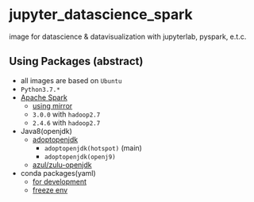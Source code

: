 jupyter_datascience_spark
================================

image for datascience & datavisualization with jupyterlab, pyspark, e.t.c.

## Using Packages (abstract)

- all images are based on `Ubuntu`
- `Python3.7.*`
- [Apache Spark](https://spark.apache.org/)
    - [using mirror](http://apache.mirror.iphh.net/spark/)
    - `3.0.0` with `hadoop2.7`
    - `2.4.6` with `hadoop2.7`
- Java8(openjdk)
    - [adoptopenjdk](https://hub.docker.com/_/adoptopenjdk?tab=tags&page=1&name=bionic)
        - `adoptopenjdk(hotspot)` (main)
        - `adoptopenjdk(openj9)`
    - [azul/zulu-openjdk](https://hub.docker.com/r/azul/zulu-openjdk)
- conda packages(yaml)
    - [for development](./conda_packages.yml)
    - [freeze env](./conda_packages_freeze.yml)
